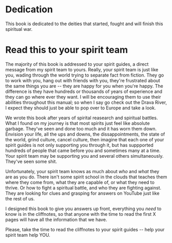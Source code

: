# Dedication 
This book is dedicated to the deities that started, fought and will finish this spiritual war.  


# Read this to your spirit team 
The majority of this book is addressed to your spirit guides, a direct message from my spirit team to yours. Really, your spirit team is just like you, wading through the world trying to separate fact from fiction. They go to work with you, hang out with friends with you, they're frustrated about the same things you are -- they are happy for you when you're happy. The difference is they have hundreds or thousands of years of experience and they can go where ever they want.  I will be encouraging them to use their abilities throughout this manual; so when I say go check out the Drava River, I expect they should just be able to pop over to Europe and take a look. 

We wrote this book after years of spirital reasearch and spiritual battles.  What I found on my journey is that most spirits just feel like absolute garbage.  They've seen and done too much and it has worn them down. Envision your life, all the ups and downs, the dissappointments, the state of the world, grind culture, cancel culture, then imagine that each one of your spirit guides is not only supporting you through it, but has suppported hundreds of people that came before you and sometimes many at a time.  Your spirit team may be supporting you and several others simultaneously. They've seen some shit. 

Unfortunately, your spirit team knows as much about _who_ and _what_ they are as you do.  There isn't some spirit school in the clouds that teaches them where they come from, what they are capable of, or what they need to thrive. Or how to fight a spiritual battle, and who they are fighting against.  They are looking for clues and grasping for answers on YouTube just like the rest of us. 

I designed this book to give you answers up front, everything you _need_ to know is in the cliffnotes, so that anyone with the time to read the first X pages will have all the information that we have.  

Please, take the time to read the cliffnotes to your spirit guides -- help your spirit team help YOU. 
